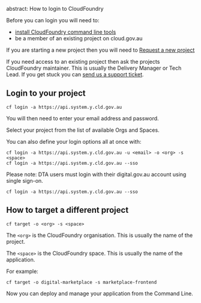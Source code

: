 abstract: How to login to CloudFoundry

<div class="callout">
<p>Before you can login you will need to:</p>
<ul>
<li><a href="/getting_started/install_cli/">install CloudFoundry command line tools</a></li>
<li>be a member of an existing project on cloud.gov.au</li>
</ul>

</div>

If you are starting a new project then you will need to [Request a new project](/getting_started/request_access/#start-a-new-project)

If you need access to an existing project then ask the projects CloudFoundry maintainer. This is usually the Delivery Manager or Tech Lead. If you get stuck you can [send us a support ticket](mailto:support@cloud.gov.au).

## Login to your project

```
cf login -a https://api.system.y.cld.gov.au
```

You will then need to enter your email address and password.

Select your project from the list of available Orgs and Spaces.

You can also define your login options all at once with:

```
cf login -a https://api.system.y.cld.gov.au -u <email> -o <org> -s <space>
cf login -a https://api.system.y.cld.gov.au --sso
```

<div class="callout">
<p>Please note: DTA users must login with their digital.gov.au account using single sign-on.</p>
<pre><code>cf login -a https://api.system.y.cld.gov.au --sso</code></pre>
</div>

## How to target a different project

```
cf target -o <org> -s <space>
```

The `<org>` is the CloudFoundry organisation. This is usually the name of the project.

The `<space>` is the CloudFoundry space. This is usually the name of the application.

For example:

```
cf target -o digital-marketplace -s marketplace-frontend
```

Now you can deploy and manage your application from the Command Line.
